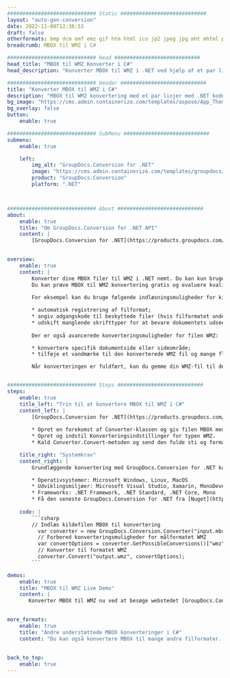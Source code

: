 ```yaml
---
############################# Static ############################
layout: "auto-gen-conversion"
date: 2022-11-08T12:36:53
draft: false
otherformats: bmp dcm emf emz gif htm html ico jp2 jpeg jpg mht mhtml png psb psd svg svgz tga tif tiff webp wmf wmz
breadcrumb: MBOX til WMZ i C#

############################# Head ############################
head_title: "MBOX til WMZ Konverter i C#"
head_description: "Konverter MBOX til WMZ i .NET ved hjælp af et par linjer kode. Brug GroupDocs Document Conversion API til at konvertere over 160 filformater."

############################# Header ############################
title: "Konverter MBOX til WMZ i C#"
description: "MBOX til WMZ konvertering med et par linjer med .NET kode"
bg_image: "https://cms.admin.containerize.com/templates/aspose/App_Themes/V3/images/bg/header1.png"
bg_overlay: false
button:
    enable: true

############################# SubMenu ############################
submenu:
    enable: true

    left:
        img_alt: "GroupDocs.Conversion for .NET"
        image: "https://cms.admin.containerize.com/templates/groupdocs/images/product-logos/90x90-noborder/groupdocs-conversion-net.png"
        product: "GroupDocs.Conversion"
        platform: ".NET"



############################# About ############################
about:
    enable: true
    title: "Om GroupDocs.Conversion for .NET API"
    content: |
        [GroupDocs.Conversion for .NET](https://products.groupdocs.com/conversion/net/) kan bruges til at konvertere Microsoft Word, Excel, PowerPoint, PDF, Visio og andre formater. GroupDocs.Conversion er en selvstændig API, der er velegnet til back-end og interne systemer, hvor høj ydeevne er påkrævet. Det afhænger ikke af nogen software som Microsoft eller Open Office.
    

overview:
    enable: true
    content: |
        Konverter dine MBOX filer til WMZ i .NET nemt. Du kan kun bruge et par C# kodelinjer i enhver platform efter eget valg, såsom - Windows, Linux, macOS.
        Du kan prøve MBOX til WMZ konvertering gratis og evaluere kvaliteten af ​​konverteringsresultaterne. Sammen med simple filkonverteringsscenarier kan du prøve mere avancerede muligheder for at indlæse kilden MBOX fil og for at gemme output WMZ resultat. 
        
        For eksempel kan du bruge følgende indlæsningsmuligheder for kilden MBOX:

        * automatisk registrering af filformat;
        * angiv adgangskode til beskyttede filer (hvis filformatet understøtter det);
        * udskift manglende skrifttyper for at bevare dokumentets udseende.
        
        Der er også avancerede konverteringsmuligheder for filen WMZ:

        * konvertere specifik dokumentside eller sideområde;
        * tilføje et vandmærke til den konverterede WMZ fil og mange flere.

        Når konverteringen er fuldført, kan du gemme din WMZ-fil til den lokale filsti eller ethvert tredjepartslager som FTP, Amazon S3, Google Drive, Dropbox osv. Bemærk venligst - for at konvertere MBOX til {{ TO}} er der ikke behov for yderligere software installeret - som MS Office, Open Office, Adobe Acrobat Reader osv.


############################# Steps ############################
steps:
    enable: true
    title_left: "Trin til at konvertere MBOX til WMZ i C#"
    content_left: |
        [GroupDocs.Conversion for .NET](https://products.groupdocs.com/conversion/net/) gør det nemt for udviklere at konvertere en MBOX fil til WMZ med et par linjer kode.
        
        * Opret en forekomst af Converter-klassen og giv filen MBOX med den fulde sti
        * Opret og indstil Konverteringsindstillinger for typen WMZ.
        * Kald Converter.Convert-metoden og send den fulde sti og format (WMZ) som en parameter

    title_right: "Systemkrav"
    content_right: |
        Grundlæggende konvertering med GroupDocs.Conversion for .NET kan udføres med nogle få enkle trin. Vores API'er understøttes på alle større platforme og operativsystemer. Før du udfører koden nedenfor, skal du sørge for, at du har følgende forudsætninger installeret på dit system.

        * Operativsystemer: Microsoft Windows, Linux, MacOS
        * Udviklingsmiljøer: Microsoft Visual Studio, Xamarin, MonoDevelop
        * Frameworks: .NET Framework, .NET Standard, .NET Core, Mono
        * Få den seneste GroupDocs.Conversion for .NET fra [Nuget](https://www.nuget.org/packages/groupdocs.conversion)
         
    code: |
        ```csharp    
        // Indlæs kildefilen MBOX til konvertering
          var converter = new GroupDocs.Conversion.Converter("input.mbox");
          // Forbered konverteringsmuligheder for målformatet WMZ
          var convertOptions = converter.GetPossibleConversions()["wmz"].ConvertOptions;
          // Konverter til formatet WMZ
          converter.Convert("output.wmz", convertOptions);
        ```

demos:
    enable: true
    title: "MBOX til WMZ Live Demo"
    content: |
       Konverter MBOX til WMZ nu ved at besøge webstedet [GroupDocs.Conversion App](https://products.groupdocs.app/conversion/family). Online demo har følgende fordele
          

more_formats:
    enable: true
    title: "Andre understøttede MBOX konverteringer i C#"
    content: "Du kan også konvertere MBOX til mange andre filformater. Se venligst listen nedenfor."
       
       
back_to_top:
    enable: true
---
```

